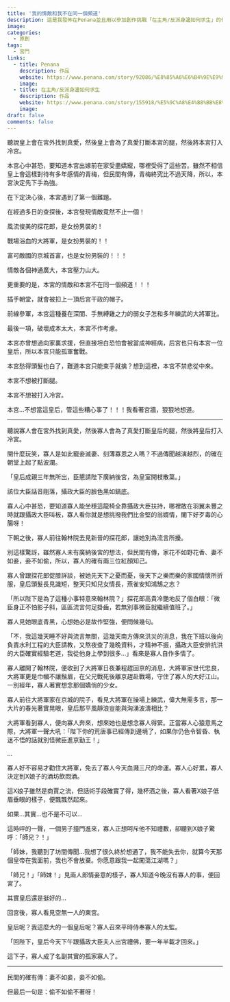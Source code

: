 ```yaml
---
title: '我的情敵和我不在同一個頻道'
description: 這是我發佈在Penana並且用以參加創作挑戰「在主角/反派身邊如何求生」的作品
image:
categories: 
  - 原創
tags: 
  - 宮鬥
links: 
  - title: Penana
    description: 作品
    website: https://www.penana.com/story/92086/%E8%85%A6%E6%B4%9E%E9%9B%86/issue/1
    image: 
  - title: 在主角/反派身邊如何求生
    description: 作品
    website: https://www.penana.com/story/155918/%E5%9C%A8%E4%B8%BB%E8%A7%92-%E5%8F%8D%E6%B4%BE%E8%BA%AB%E9%82%8A%E5%A6%82%E4%BD%95%E6%B1%82%E7%94%9F/issue/8
    image: 
draft: false
comments: false
---
```


聽說皇上會在宮外找到真愛，然後皇上會為了真愛打斷本宮的腿，然後將本宮打入冷宮。

本宮心中甚恐，要知道本宮出嫁前在家受盡嬌寵，哪裡受得了這些苦。雖然不相信皇上會這樣對待有多年感情的青梅，但民間有傳，青梅終究比不過天降，所以，本宮決定先下手為強。

在下定決心後，本宮遇到了第一個難題。

在經過多日的查探後，本宮發現情敵竟然不止一個！

風流俊美的探花郎，是女扮男裝的！

戰場浴血的大將軍，是女扮男裝的！！

富可敵國的京城首富，也是女扮男裝的！！！

情敵各個神通廣大，本宮壓力山大。

更重要的是，本宮的情敵和本宮不在同一個頻道！！！

插手朝堂，就會被扣上一頂后宮干政的帽子。

前線參軍，本宮這種養在深閨、手無縛雞之力的弱女子怎和多年練武的大將軍比。

最後一項，破壞成本太大，本宮不作考慮。

本宮亦曾想過向家裏求援，但直接坦白恐怕會被當成神經病，后宮也只有本宮一位皇后，所以本宮只能孤軍奮戰。

本宮愁得頭髮也白了，難道本宮只能束手就擒？想到這裡，本宮不禁悲從中來。

本宮不想被打斷腿。

本宮不想被打入冷宮。

本宮…不想當這皇后，管這些糟心事了！！！我看著宮牆，狠狠地想道。

***

聽說寡人會在宮外找到真愛，然後寡人會為了真愛打斷皇后的腿，然後將皇后打入冷宮。

開什麼玩笑，寡人是如此寵妾滅妻、刻薄寡恩之人嗎？不過傳聞越演越烈，的確在朝堂上起了點波瀾。

「皇后成親三年無所出，臣懇請陛下廣納後宮，為皇室開枝散葉。」

該位大臣話音剛落，攝政大臣的臉色黑如鍋底。

寡人心中甚恐，要知道寡人能坐穩這龍椅全靠攝政大臣扶持，哪裡敢在羽翼未豐之時就跟攝政大臣叫板，寡人看你就是想挑撥我們比金堅的翁婿情，閣下好歹毒的心腸呀！

下朝之後，寡人前往翰林院去見新晉的探花郎，讓她別為流言所擾。

別這樣驚訝，雖然寡人未有廣納後宮的想法，但民間有傳，家花不如野花香、妻不如妾，妾不如偷，所以，寡人的確有兩三位紅顏知己。

寡人曾跟探花郎促膝詳談，被她先天下之憂而憂，後天下之樂而樂的家國情懷所折服，皇后頭髮長見識短，整天只知兒女情長，燕雀安知鴻鵠之志？

「所以陛下是為了這種小事特意來翰林院？」探花郎高貴冷艷地反了個白眼：「微臣身正不怕影子斜，區區流言何足掛齒，若無別事微臣就繼續值班了。」

寡人見她眼底青黑，心想她必是故作堅強，便問候幾句。

「不，我這幾天睡不好與流言無關，這幾天南方傳來洪災的消息，我在下班以後向負責水利工程的大臣請教，又熬夜查了幾晚資料，才精神不振，攝政大臣安排抗洪的大臣確實經驗老道，我從他身上學到很多…」看來是寡人自作多情了。

寡人離開了翰林院，便收到了大將軍日夜兼程趕回京的消息，大將軍家世代忠良，大將軍更是巾幗不讓鬚眉，在父兄戰死後離京趕赴戰場，守住了寡人的大好江山。一別經年，寡人著實想念那個嬌俏的少女。

寡人前往大將軍家在京城的院子，看見大將軍在操場上練武，偉大無需多言，那一大片的春光著實晃眼，皇后那平風靜浪豈能與洶湧波濤相比？

大將軍看到寡人，便向寡人奔來，想來她也是想念寡人得緊。正當寡人心猿意馬之際，大將軍一聲大吼：「陛下你的荒唐事已經傳到邊境了，如果你仍色令智昏、執迷不悟的話就別怪微臣進京勤王！」

…

寡人好不容易才勸住大將軍，免去了寡人今天血濺三尺的命運。寡人心好累，寡人決定到X娘子的酒坊飲悶酒。

這X娘子雖然是商賈之流，但話術手段確實了得，幾杯酒之後，寡人看著X娘子低眉垂眼的樣子，便飄飄然起來。

如果…其實…也不是不可以…

這時呯的一聲，一個男子撞門進來，寡人正想呵斥他不知禮數，卻聽到X娘子驚呼：「師兄？！」

「師妹，我聽到了坊間傳聞…我想了很久終於想通了，我不能失去你，就算今天那個皇帝在我面前，我也不會放棄。你愿意跟我一起闖蕩江湖嗎？」

「師兄！」「師妹！」見兩人郎情妾意的樣子，寡人知道今晚沒有寡人的事，便回宮了。

其實皇后還是挺好的…

回宮後，寡人看見空無一人的東宮。

皇后呢？我這麼大的一個皇后呢？寡人召來平時侍奉寡人的太監。

「回陛下，皇后今天下午跟攝政大臣夫人出宮禮佛，要一年半載才回來。」

這下子，寡人成了名副其實的孤家寡人了。

***

民間的確有傳：妻不如妾，妾不如偷。

但最后一句是：偷不如偷不著呀！